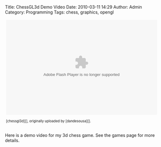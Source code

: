 Title: ChessGL3d Demo Video
Date: 2010-03-11 14:29
Author: Admin
Category: Programming
Tags: chess, graphics, opengl

<div style="text-align: left; padding: 3px;">
<object classid="clsid:d27cdb6e-ae6d-11cf-96b8-444553540000" width="500" height="313" codebase="http://download.macromedia.com/pub/shockwave/cabs/flash/swflash.cab#version=6,0,40,0">
<param name="data" value="http://www.flickr.com/apps/video/stewart.swf?v=71377"></param><param name="flashvars" value="intl_lang=en-us&amp;photo_secret=6ee39f773e&amp;photo_id=4425552860&amp;flickr_show_info_box=true"></param><param name="bgcolor" value="#000000"></param><param name="allowFullScreen" value="true"></param><param name="src" value="http://www.flickr.com/apps/video/stewart.swf?v=71377"></param><param name="allowfullscreen" value="true"></param>

<embed type="application/x-shockwave-flash" width="500" height="313" src="http://www.flickr.com/apps/video/stewart.swf?v=71377" allowfullscreen="true" bgcolor="#000000" flashvars="intl_lang=en-us&amp;photo_secret=6ee39f773e&amp;photo_id=4425552860&amp;flickr_show_info_box=true" data="http://www.flickr.com/apps/video/stewart.swf?v=71377">
</embed>
</object>
</p>

<p>
<span style="font-size: 0.8em; margin-top: 0px;">[chessgl3d][],
originally uploaded by [dandesousa][].</span>

</div>
</p>

Here is a demo video for my 3d chess game. See the games page for more
details.

</p>

  [chessgl3d]: http://www.flickr.com/photos/dandesousa/4425552860/
  [dandesousa]: http://www.flickr.com/people/dandesousa/
